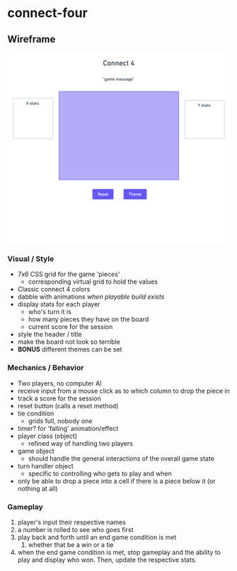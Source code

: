 # connect-four

## Wireframe
![alt text](./images/wireframe.png "Title")

### Visual / Style
- 7x6 CSS grid for the game 'pieces'
  - corresponding virtual grid to hold the values
- Classic connect 4 colors
- dabble with animations *when playable build exists*
- display stats for each player
  - who's turn it is
  - how many pieces they have on the board
  - current score for the session
- style the header / title
- make the board not look so terrible
- **BONUS** different themes can be set
### Mechanics / Behavior
- Two players, no computer AI
- receive input from a mouse click as to which column to drop the piece in
- track a score for the session
- reset button (calls a reset method)
- tie condition
  - grids full, nobody one
- timer? for 'falling' animation/effect
- player class (object)
  - refined way of handling two players
- game object
  - should handle the general interactions of the overall game state
- turn handler object
  - specific to controlling who gets to play and when 
- only be able to drop a piece into a cell if there is a piece below it (or nothing at all)
### Gameplay
1. player's input their respective names
2. a number is rolled to see who goes first
3. play back and forth until an end game condition is met
   1. whether that be a win or a tie
4. when the end game condition is met, stop gameplay and the ability to play and display who won. Then, update the respective stats.